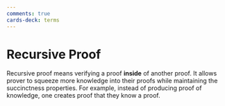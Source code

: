 ```yaml
---
comments: true
cards-deck: terms
---
```


# Recursive Proof []()

Recursive proof means verifying a proof **inside** of another proof.
It allows prover to squeeze more knowledge into their proofs while
maintaining the succinctness properties.
For example, instead of producing proof of knowledge, one creates
proof that they know a proof.

[](1724488985915)
